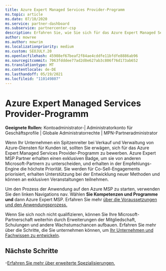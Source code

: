 ```yaml
---
title: Azure Expert Managed Services Provider-Programm
ms.topic: article
ms.date: 07/10/2020
ms.service: partner-dashboard
ms.subservice: partnercenter-csp
description: Erfahren Sie, wie Sie sich für das Azure Expert Managed Services Provider-Programm bewerben, um sich von anderen Partnern zu abgesehen und in der Empfehlungs-Engine die höchste Priorität zu erhalten.
author: mowree
ms.author: mowrim
ms.localizationpriority: medium
ms.custom: SEOJULY.20
ms.openlocfilehash: 45908ef67beaf2f84ae4cddfe11bfdfe8886ab96
ms.sourcegitcommit: 7063fdddee77ad2d8e627ab3c806f76d173ab652
ms.translationtype: MT
ms.contentlocale: de-DE
ms.lasthandoff: 05/19/2021
ms.locfileid: "110149807"
---
```

# <a name="azure-expert-managed-services-provider-program"></a>Azure Expert Managed Services Provider-Programm

**Geeignete Rollen:** Kontoadministrator-| Administratorkonto für Geschäftsprofile | Globale Administratorrechte | MPN-Partneradministrator

Wenn Ihr Unternehmen ein Spitzenreiter bei Verkauf und Verwaltung von Azure-Diensten für Kunden ist, sollten Sie erwägen, sich für das Azure Expert Managed Services Provider-Programm zu bewerben. Azure Expert MSP Partner erhalten einen exklusiven Badge, um sie von anderen Microsoft-Partnern zu unterscheiden, und erhalten in der Empfehlungs-Engine die höchste Priorität. Sie werden für Co-Sell-Engagements priorisiert, erhalten Unterstützung bei der Entwicklung neuer Methoden und können an exklusiven Veranstaltungen teilnehmen.

Um den Prozess der Anwendung auf den Azure MSP zu starten, verwenden Sie den linken Navigations nav. Wählen **Sie Kompetenzen und Programme und** dann Azure Expert MSP.  Erfahren Sie mehr [über die Voraussetzungen und den Anwendungsprozess.](https://partner.microsoft.com/membership/azure-expert-msp) 

Wenn Sie sich noch nicht qualifizieren, können Sie Ihre Microsoft-Partnerschaft weiterhin durch Erweiterungen der Mitgliedschaft, Schulungen und andere Wachstumschancen aufbauen.
Erfahren Sie mehr über die Schritte, die Sie unternehmen können, um [ Ihr Unternehmen und Fachwissen zu entwickeln](https://partner.microsoft.com/membership/azure-expert-msp).

## <a name="next-steps"></a>Nächste Schritte

-[Erfahren Sie mehr über erweiterte Spezialisierungen.](advanced-specializations.md)